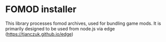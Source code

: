 # FOMOD installer

This library processes fomod archives, used for bundling game mods.
It is primarily designed to be used from node.js via edge (https://tjanczuk.github.io/edge)

